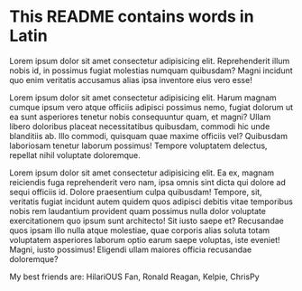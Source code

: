 # This README contains words in Latin

Lorem ipsum dolor sit amet consectetur adipisicing elit. Reprehenderit illum nobis id, in possimus fugiat molestias numquam quibusdam? Magni incidunt quo enim veritatis accusamus alias ipsa inventore eius vero esse!

Lorem ipsum dolor sit amet consectetur adipisicing elit. Harum magnam cumque ipsum vero atque officiis adipisci possimus nemo, fugiat dolorum ut ea sunt asperiores tenetur nobis consequuntur quam, et magni?
Ullam libero doloribus placeat necessitatibus quibusdam, commodi hic unde blanditiis ab. Illo commodi, quisquam quae maxime officiis vel? Quibusdam laboriosam tenetur laborum possimus! Tempore voluptatem delectus, repellat nihil voluptate doloremque.

Lorem ipsum dolor sit amet consectetur adipisicing elit. Ea ex, magnam reiciendis fuga reprehenderit vero nam, ipsa omnis sint dicta qui dolore ad sequi officiis id. Dolore praesentium culpa quibusdam!
Tempore, sit, veritatis fugiat incidunt autem quidem quos adipisci debitis vitae temporibus nobis rem laudantium provident quam possimus nulla dolor voluptate exercitationem quo ipsum sunt architecto! Sit iusto saepe et?
Recusandae quos ipsam illo nulla atque molestiae, quae corporis alias soluta totam voluptatem asperiores laborum optio earum saepe voluptas, iste eveniet! Magni, iusto possimus! Eligendi ullam maiores officia recusandae doloremque?

My best friends are:
HilariOUS Fan, Ronald Reagan, Kelpie, ChrisPy
